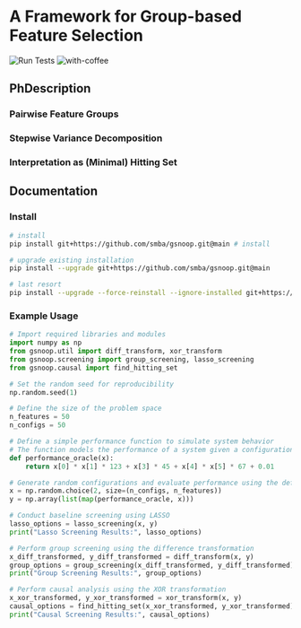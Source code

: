 # A Framework for Group-based Feature Selection 
![Run Tests](https://github.com/smba/gsnoop/actions/workflows/test.yml/badge.svg) ![with-coffee](https://img.shields.io/badge/made%20with-%E2%98%95%EF%B8%8F%20coffee-yellow.svg)

## PhDescription

### Pairwise Feature Groups
### Stepwise Variance Decomposition
### Interpretation as (Minimal) Hitting Set 

## Documentation

### Install
```bash
# install
pip install git+https://github.com/smba/gsnoop.git@main # install 
```
```bash
# upgrade existing installation
pip install --upgrade git+https://github.com/smba/gsnoop.git@main
```
```bash
# last resort
pip install --upgrade --force-reinstall --ignore-installed git+https://github.com/smba/gsnoop.git@main 
```

### Example Usage
```python
# Import required libraries and modules
import numpy as np
from gsnoop.util import diff_transform, xor_transform
from gsnoop.screening import group_screening, lasso_screening
from gsnoop.causal import find_hitting_set

# Set the random seed for reproducibility
np.random.seed(1)

# Define the size of the problem space
n_features = 50
n_configs = 50

# Define a simple performance function to simulate system behavior
# The function models the performance of a system given a configuration of features
def performance_oracle(x):
    return x[0] * x[1] * 123 + x[3] * 45 + x[4] * x[5] * 67 + 0.01

# Generate random configurations and evaluate performance using the defined oracle
x = np.random.choice(2, size=(n_configs, n_features))
y = np.array(list(map(performance_oracle, x)))

# Conduct baseline screening using LASSO
lasso_options = lasso_screening(x, y)
print("Lasso Screening Results:", lasso_options)

# Perform group screening using the difference transformation
x_diff_transformed, y_diff_transformed = diff_transform(x, y)
group_options = group_screening(x_diff_transformed, y_diff_transformed)
print("Group Screening Results:", group_options)

# Perform causal analysis using the XOR transformation
x_xor_transformed, y_xor_transformed = xor_transform(x, y)
causal_options = find_hitting_set(x_xor_transformed, y_xor_transformed)
print("Causal Screening Results:", causal_options)

```
